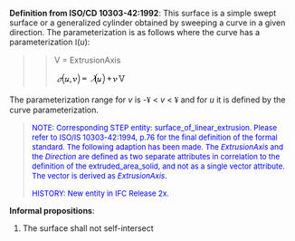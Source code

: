 ﻿**Definition from ISO/CD 10303-42:1992**: This surface is a simple swept surface or a generalized cylinder obtained by sweeping a curve in a given direction. The parameterization is as follows where the curve has a parameterization <font face="Symbol">l</font>(_u_):

> 
>> V = ExtrusionAxis
>> 
>> ![Image](../../../../../../figures/ifcsurfaceoflinearextrusion-math1.gif)
>>


> 
The parameterization range for _v_ is -<font face="Symbol">&yen;</font> &lt; _v_ &lt; <font face="Symbol">&yen;</font> and for _u_ it is defined by the curve parameterization.

> <font size="-1" color="#0000FF">NOTE: Corresponding STEP entity:
		  surface_of_linear_extrusion. Please refer to ISO/IS 10303-42:1994, p.76 for the
		  final definition of the formal standard. The following adaption has been made.
		  The <i>ExtrusionAxis</i> and the <i>Direction</i> are defined as two separate
		  attributes in correlation to the definition of the extruded_area_solid, and not
		  as a single vector attribute. The vector is derived as
		  <i>ExtrusionAxis</i>.</font>
> 
> <font color="#0000FF" size="-1">HISTORY: New entity in IFC Release
		  2x.</font>
>

**Informal propositions**:

1. The surface shall not self-intersect